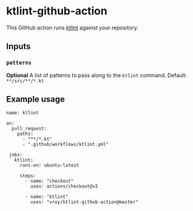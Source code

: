 # ktlint-github-action

This GitHub action runs [ktlint](https://github.com/pinterest/ktlint) against your repository.

## Inputs

### `patterns`

**Optional** A list of patterns to pass along to the `ktlint` command. Default: `**/src/**/*.kt`

## Example usage

```
name: ktlint

on:
  pull_request:
    paths:
      - "**/*.kt"
      - ".github/workflows/ktlint.yml"

 jobs:
   ktlint:
     runs-on: ubuntu-latest

     steps:
       - name: "checkout"
         uses: actions/checkout@v2

       - name: "ktlint"
         uses: "vroy/ktlint-github-action@master"
```
